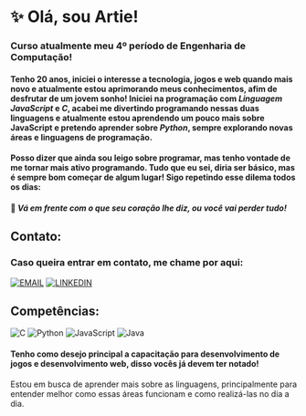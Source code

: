 # ✨ Olá, sou Artie!

### Curso atualmente meu 4º período de Engenharia de Computação!
#### Tenho 20 anos, iniciei o interesse a tecnologia, jogos e web quando mais novo e atualmente estou aprimorando meus conhecimentos, afim de desfrutar de um jovem sonho! Iniciei na programação com *Linguagem JavaScript* e *C*, acabei me divertindo programando nessas duas linguagens e atualmente estou aprendendo um pouco mais sobre JavaScript e pretendo aprender sobre *Python*, sempre explorando novas áreas e linguagens de programação.

#### Posso dizer que ainda sou leigo sobre programar, mas tenho vontade de me tornar mais ativo programando. Tudo que eu sei, diria ser básico, mas é sempre bom começar de algum lugar! Sigo repetindo esse dilema todos os dias:

#### 🌊 *Vá em frente com o que seu coração lhe diz, ou você vai perder tudo!*

## Contato:

### Caso queira entrar em contato, me chame por aqui:

[![EMAIL](https://img.shields.io/badge/Gmail-D14836?style=for-the-badge&logo=gmail&logoColor=white)](mailto:artur.osilva1507@gmail.com)
[![LINKEDIN](https://img.shields.io/badge/LinkedIn-0077B5?style=for-the-badge&logo=linkedin&logoColor=white)](https://www.linkedin.com/in/artur-da-silva-oliveira-7105a8268/)

## Competências:

![C](https://img.shields.io/badge/C-00599C?style=for-the-badge&logo=c&logoColor=white)
![Python](https://img.shields.io/badge/Python-14354C?style=for-the-badge&logo=python&logoColor=white)
![JavaScript](https://img.shields.io/badge/JavaScript-F7DF1E?style=for-the-badge&logo=javascript&logoColor=black)
![Java](https://img.shields.io/badge/Java-ED8B00?style=for-the-badge&logo=openjdk&logoColor=white)

#### Tenho como desejo principal a capacitação para desenvolvimento de jogos e desenvolvimento web, disso vocês já devem ter notado!
Estou em busca de aprender mais sobre as linguagens, principalmente para entender melhor como essas áreas funcionam e como realizá-las no dia a dia.
